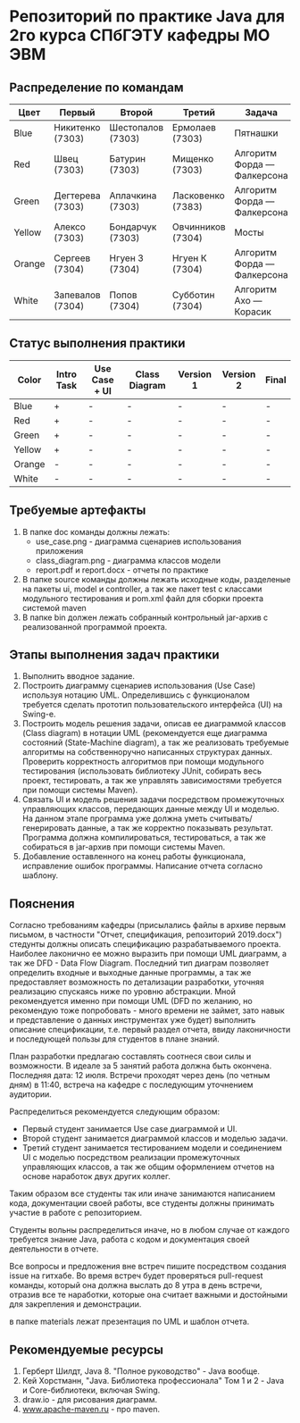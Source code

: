 # Репозиторий по практике Java для 2го курса СПбГЭТУ кафедры МО ЭВМ

## Распределение по командам

Цвет   | Первый           | Второй            | Третий            | Задача
------ | ---------------- | ----------------- | ----------------- | ---------------------------
Blue   | Никитенко (7303) | Шестопалов (7303) | Ермолаев (7303)   | Пятнашки
Red    | Швец (7303)      | Батурин (7303)    | Мищенко (7303)    | Алгоритм Форда — Фалкерсона
Green  | Дегтерева (7303) | Аплачкина (7303)  | Ласковенко (7383) | Алгоритм Форда — Фалкерсона
Yellow | Алексо (7303)    | Бондарчук (7303)  | Овчинников (7304) | Мосты
Orange | Сергеев (7304)   | Нгуен З (7304)    | Нгуен К (7304)    | Алгоритм Форда — Фалкерсона
White  | Запевалов (7304) | Попов (7304)      | Субботин (7304)   | Алгоритм Ахо — Корасик

## Статус выполнения практики

Color  | Intro Task | Use Case + UI | Class Diagram | Version 1 | Version 2 | Final
------ | ---------- | ------------- | ------------- | --------- | --------- | -----
Blue   |     +      |       -       |       -       |     -     |     -     |  -   
Red    |     +      |       -       |       -       |     -     |     -     |  -   
Green  |     +      |       -       |       -       |     -     |     -     |  -   
Yellow |     +      |       -       |       -       |     -     |     -     |  -   
Orange |     -      |       -       |       -       |     -     |     -     |  -   
White  |     -      |       -       |       -       |     -     |     -     |  -   

## Требуемые артефакты

1. В папке doc команды должны лежать:
    * use_case.png - диаграмма сценариев использования приложения
    * class_diagram.png - диаграмма классов модели
    * report.pdf и report.docx - отчеты по практике
2. В папке source команды должны лежать исходные коды, разделеные на пакеты ui, model и controller, а так же пакет test с классами модульного тестирования и pom.xml файл для сборки проекта системой maven
3. В папке bin должен лежать собранный контрольный jar-архив с реализованной программой проекта.

## Этапы выполнения задач практики

1. Выполнить вводное задание.
2. Построить диаграмму сценариев использования (Use Case) используя нотацию UML. Определившись с функционалом требуется сделать прототип пользовательского интерфейса (UI) на Swing-е. 
3. Построить модель решения задачи, описав ее диаграммой классов (Class diagram) в нотации UML (рекомендуется еще диаграмма состояний (State-Machine diagram), а так же реализовать требуемые алгоритмы на собственноручно написанных структурах данных. Проверить корректность алгоритмов при помощи модульного тестирования (использовать библиотеку JUnit, собирать весь проект, тестировать, а так же управлять зависимостями требуется при помощи системы Maven).
4. Связать UI и модель решения задачи посредством промежуточных управляющих классов, передающих данные между UI и моделью. На данном этапе программа уже должна уметь считывать/генерировать данные, а так же корректно показывать результат. Программа должна компилироваться, тестироваться, а так же собираться в jar-архив при помощи системы Maven.
5. Добавление оставленного на конец работы функционала, исправление ошибок программы. Написание отчета согласно шаблону.

## Пояснения

Согласно требованиям кафедры (присылались файлы в архиве первым письмом, в частности "Отчет, спецификация, репозиторий 2019.docx") стедунты должны описать спецификацию разрабатываемого проекта. Наиболее лаконично ее можно выразить при помощи UML диаграмм, а так же DFD - Data Flow Diagram. Последний тип диаграм позволяет определить входные и выходные данные программы, а так же предоставляет возможность по детализации разработки, уточняя реализацию спускаясь ниже по уровню абстракции. Мной рекомендуется именно при помощи UML (DFD по желанию, но рекомендую тоже попробовать - много времени не займет, зато навык и представление о данных инструментах уже будет) выполнить описание спецификации, т.е. первый раздел отчета, ввиду лаконичности и последующей пользы для студентов в плане знаний.

План разработки предлагаю составлять соотнеся свои силы и возможности. В идеале за 5 занятий работа должна быть окончена. Последняя дата: 12 июля. Встречи проходят через день (по четным дням) в 11:40, встреча на кафедре с последующим уточнением аудитории. 

Распределиться рекомендуется следующим образом:
* Первый студент занимается Use case диаграммой и UI.
* Второй студент занимается диаграммой классов и моделью задачи.
* Третий студент занимается тестированием модели и соединением UI с моделью посредством реализации промежуточных управляющих классов, а так же общим оформлением отчетов на основе наработок двух других коллег.

Таким образом все студенты так или иначе занимаются написанием кода, документации своей работы, все студенты должны принимать участие в работе с репозиторием.

Студенты вольны распределиться иначе, но в любом случае от каждого требуется знание Java, работа с кодом и документация своей деятельности в отчете.

Все вопросы и предложения вне встреч пишите посредством создания issue на гитхабе. Во время встреч будет проверяться pull-request команды, который она должна выслать до 8 утра в день встречи, отразив все те наработки, которые она считает важными и достойными для закрепления и демонстрации.

в папке materials лежат презентация по UML и шаблон отчета. 

## Рекомендуемые ресурсы

1. Герберт Шилдт, Java 8. "Полное руководство" - Java вообще.
2. Кей Хорстманн, "Java. Библиотека профессионала" Том 1 и 2 - Java и Core-библиотеки, включая Swing.
3. draw.io - для рисования диаграмм.
4. www.apache-maven.ru - про maven.
